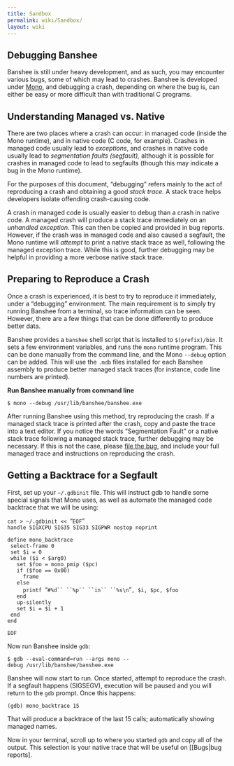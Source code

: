 ```yaml
---
title: Sandbox
permalink: wiki/Sandbox/
layout: wiki
---
```


Debugging Banshee
-----------------

Banshee is still under heavy development, and as such, you may encounter
various bugs, some of which may lead to crashes. Banshee is developed
under [Mono](http://mono-project.com/), and debugging a crash, depending
on where the bug is, can either be easy or more difficult than with
traditional C programs.

Understanding Managed vs. Native
--------------------------------

There are two places where a crash can occur: in managed code (inside
the Mono runtime), and in native code (C code, for example). Crashes in
managed code usually lead to *exceptions*, and crashes in native code
usually lead to *segmentation faults (segfault),* although it is
possible for crashes in managed code to lead to segfaults (though this
may indicate a bug in the Mono runtime).

For the purposes of this document, “debugging” refers mainly to the act
of reproducing a crash and obtaining a good *stack trace.* A stack trace
helps developers isolate offending crash-causing code.

A crash in managed code is usually easier to debug than a crash in
native code. A managed crash will produce a stack trace immediately on
an *unhandled exception.* This can then be copied and provided in bug
reports. However, if the crash was in managed code and also caused a
segfault, the Mono runtime will *attempt* to print a native stack trace
as well, following the managed exception trace. While this is good,
further debugging may be helpful in providing a more verbose native
stack trace.

Preparing to Reproduce a Crash
------------------------------

Once a crash is experienced, it is best to try to reproduce it
immediately, under a “debugging” environment. The main requirement is to
simply try running Banshee from a terminal, so trace information can be
seen. However, there are a few things that can be done differently to
produce better data.

Banshee provides a `banshee` shell script that is installed to
`$(prefix)/bin`. It sets a few environment variables, and runs the
`mono` runtime program. This can be done manually from the command line,
and the Mono `--debug` option can be added. This will use the `.mdb`
files installed for each Banshee assembly to produce better managed
stack traces (for instance, code line numbers are printed).

**Run Banshee manually from command line**

`$ mono --debug /usr/lib/banshee/banshee.exe`

After running Banshee using this method, try reproducing the crash. If a
managed stack trace is printed after the crash, copy and paste the trace
into a text editor. If you notice the words “Segmentation Fault” or a
native stack trace following a managed stack trace, further debugging
may be necessary. If this is not the case, please [file the
bug](/wiki/Bugs "wikilink"), and include your full managed trace and
instructions on reproducing the crash.

Getting a Backtrace for a Segfault
----------------------------------

First, set up your `~/.gdbinit` file. This will instruct gdb to handle
some special signals that Mono uses, as well as automate the managed
code backtrace that we will be using:

`cat > ~/.gdbinit << `“`EOF`”  
`handle SIGXCPU SIG35 SIG33 SIGPWR nostop noprint`  
  
`define mono_backtrace`  
` select-frame 0`  
` set $i = 0`  
` while ($i < $arg0)`  
`   set $foo = mono_pmip ($pc)`  
`   if ($foo == 0x00)`  
`     frame`  
`   else`  
`     printf `“`#%d`` ``%p`` ``in`` ``%s\n`”`, $i, $pc, $foo`  
`   end`  
`   up-silently`  
`   set $i = $i + 1`  
` end`  
`end`  
  
`EOF`

Now run Banshee inside `gdb`:

`$ gdb --eval-command=run --args mono --debug /usr/lib/banshee/banshee.exe`

Banshee will now start to run. Once started, attempt to reproduce the
crash. If a segfault happens (SIGSEGV), execution will be paused and you
will return to the `gdb` prompt. Once this happens:

`(gdb) mono_backtrace 15`

That will produce a backtrace of the last 15 calls; automatically
showing managed names.

Now in your terminal, scroll up to where you started `gdb` and copy all
of the output. This selection is your native trace that will be useful
on \[\[Bugs|bug reports\].
